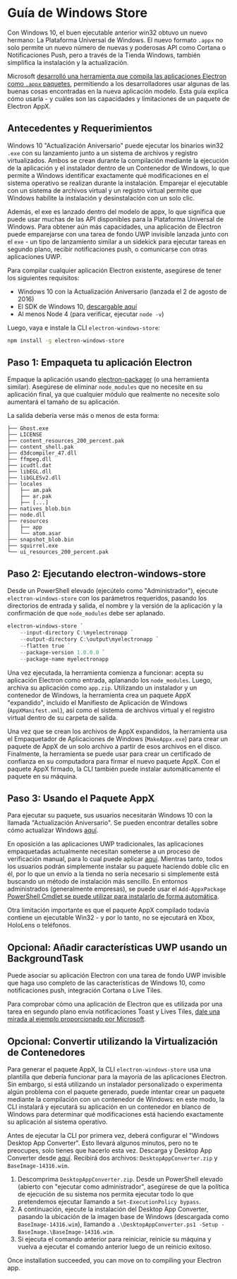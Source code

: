# Guía de Windows Store

Con Windows 10, el buen ejecutable anterior win32 obtuvo un nuevo hermano: La Plataforma Universal de Windows. El nuevo formato `.appx` no solo permite un nuevo número de nuevas y poderosas API como Cortana o Notificaciones Push, pero a través de la Tienda Windows, también simplifica la instalación y la actualización.

Microsoft [desarrolló una herramienta que compila las aplicaciones Electron como `.appx` paquetes](https://github.com/catalystcode/electron-windows-store), permitiendo a los desarrolladores usar algunas de las buenas cosas encontradas en la nueva aplicación modelo. Esta guía explica cómo usarla - y cuáles son las capacidades y limitaciones de un paquete de Electron AppX.

## Antecedentes y Requerimientos

Windows 10 "Actualización Aniversario" puede ejecutar los binarios win32 `.exe` con su lanzamiento junto a un sistema de archivos y registro virtualizados. Ambos se crean durante la compilación mediante la ejecución de la aplicación y el instalador dentro de un Contenedor de Windows, lo que permite a Windows identificar exactamente qué modificaciones en el sistema operativo se realizan durante la instalación. Emparejar el ejecutable con un sistema de archivos virtual y un registro virtual permite que Windows habilite la instalación y desinstalación con un solo clic.

Además, el exe es lanzado dentro del modelo de appx, lo que significa que puede usar muchas de las API disponibles para la Plataforma Universal de Windows. Para obtener aún más capacidades, una aplicación de Electron puede emparejarse con una tarea de fondo UWP invisible lanzada junto con el `exe` - un tipo de lanzamiento similar a un sidekick para ejecutar tareas en segundo plano, recibir notificaciones push, o comunicarse con otras aplicaciones UWP.

Para compilar cualquier aplicación Electron existente, asegúrese de tener los siguientes requisitos:

* Windows 10 con la Actualización Aniversario (lanzada el 2 de agosto de 2016)
* El SDK de Windows 10, [descargable aquí](https://developer.microsoft.com/en-us/windows/downloads/windows-10-sdk)
* Al menos Node 4 (para verificar, ejecutar `node -v`)

Luego, vaya e instale la CLI `electron-windows-store`:

```sh
npm install -g electron-windows-store
```

## Paso 1: Empaqueta tu aplicación Electron

Empaque la aplicación usando [electron-packager](https://github.com/electron-userland/electron-packager) (o una herramienta similar). Asegúrese de eliminar `node_modules` que no necesite en su aplicación final, ya que cualquier módulo que realmente no necesite solo aumentará el tamaño de su aplicación.

La salida debería verse más o menos de esta forma:

```text
├── Ghost.exe
├── LICENSE
├── content_resources_200_percent.pak
├── content_shell.pak
├── d3dcompiler_47.dll
├── ffmpeg.dll
├── icudtl.dat
├── libEGL.dll
├── libGLESv2.dll
├── locales
│   ├── am.pak
│   ├── ar.pak
│   ├── [...]
├── natives_blob.bin
├── node.dll
├── resources
│   ├── app
│   └── atom.asar
├── snapshot_blob.bin
├── squirrel.exe
└── ui_resources_200_percent.pak
```

## Paso 2: Ejecutando electron-windows-store

Desde un PowerShell elevado (ejecútelo como "Administrador"), ejecute `electron-windows-store` con los parámetros requeridos, pasando los directorios de entrada y salida, el nombre y la versión de la aplicación y la confirmación de que `node_modules` debe ser aplanado.

```powershell
electron-windows-store `
    --input-directory C:\myelectronapp `
    --output-directory C:\output\myelectronapp `
    --flatten true `
    --package-version 1.0.0.0 `
    --package-name myelectronapp
```

Una vez ejecutada, la herramienta comienza a funcionar: acepta su aplicación Electron como entrada, aplanando los `node_modules`. Luego, archiva su aplicación como `app.zip`. Utilizando un instalador y un contenedor de Windows, la herramienta crea un paquete AppX "expandido", incluido el Manifiesto de Aplicación de Windows (`AppXManifest.xml`), así como el sistema de archivos virtual y el registro virtual dentro de su carpeta de salida.

Una vez que se crean los archivos de AppX expandidos, la herramienta usa el Empaquetador de Aplicaciones de Windows (`MakeAppx.exe`) para crear un paquete de AppX de un solo archivo a partir de esos archivos en el disco. Finalmente, la herramienta se puede usar para crear un certificado de confianza en su computadora para firmar el nuevo paquete AppX. Con el paquete AppX firmado, la CLI también puede instalar automáticamente el paquete en su máquina.

## Paso 3: Usando el Paquete AppX

Para ejecutar su paquete, sus usuarios necesitarán Windows 10 con la llamada "Actualización Aniversario". Se pueden encontrar detalles sobre cómo actualizar Windows [aquí](https://blogs.windows.com/windowsexperience/2016/08/02/how-to-get-the-windows-10-anniversary-update).

En oposición a las aplicaciones UWP tradicionales, las aplicaciones empaquetadas actualmente necesitan someterse a un proceso de verificación manual, para lo cual puede aplicar [aquí](https://developer.microsoft.com/en-us/windows/projects/campaigns/desktop-bridge). Mientras tanto, todos los usuarios podrán simplemente instalar su paquete haciendo doble clic en él, por lo que un envío a la tienda no sería necesario si simplemente está buscando un método de instalación más sencillo. En entornos administrados (generalmente empresas), se puede usar el `Add-AppxPackage` [PowerShell Cmdlet se puede utilizar para instalarlo de forma automática](https://technet.microsoft.com/en-us/library/hh856048.aspx).

Otra limitación importante es que el paquete AppX compilado todavía contiene un ejecutable Win32 - y por lo tanto, no se ejecutará en Xbox, HoloLens o teléfonos.

## Opcional: Añadir características UWP usando un BackgroundTask

Puede asociar su aplicación Electron con una tarea de fondo UWP invisible que haga uso completo de las características de Windows 10, como notificaciones push, integración Cortana o Live Tiles.

Para comprobar cómo una aplicación de Electron que es utilizada por una tarea en segundo plano envía notificaciones Toast y Lives Tiles, [dale una mirada al ejemplo proporcionado por Microsoft](https://github.com/felixrieseberg/electron-uwp-background).

## Opcional: Convertir utilizando la Virtualización de Contenedores

Para generar el paquete AppX, la CLI `electron-windows-store` usa una plantilla que debería funcionar para la mayoría de las aplicaciones Electron. Sin embargo, si está utilizando un instalador personalizado o experimenta algún problema con el paquete generado, puede intentar crear un paquete mediante la compilación con un contenedor de Windows: en este modo, la CLI instalará y ejecutará su aplicación en un contenedor en blanco de Windows para determinar qué modificaciones está haciendo exactamente su aplicación al sistema operativo.

Antes de ejecutar la CLI por primera vez, deberá configurar el "Windows Desktop App Converter". Esto llevará algunos minutos, pero no te preocupes, solo tienes que hacerlo esta vez. Descarga y Desktop App Converter desde [aquí](https://www.microsoft.com/en-us/download/details.aspx?id=51691). Recibirá dos archivos: `DesktopAppConverter.zip` y `BaseImage-14316.wim`.

1. Descomprima `DesktopAppConverter.zip`. Desde un PowerShell elevado (abierto con "ejecutar como administrador", asegúrese de que la política de ejecución de su sistema nos permita ejecutar todo lo que pretendemos ejecutar llamando a `Set-ExecutionPolicy bypass`.
2. A continuación, ejecute la instalación del Desktop App Converter, pasando la ubicación de la imagen base de Windows (descargada como `BaseImage-14316.wim`), llamando a `.\DesktopAppConverter.ps1 -Setup -BaseImage.\BaseImage-14316.wim`.
3. Si ejecuta el comando anterior para reiniciar, reinicie su máquina y vuelva a ejecutar el comando anterior luego de un reinicio exitoso.

Once installation succeeded, you can move on to compiling your Electron app.